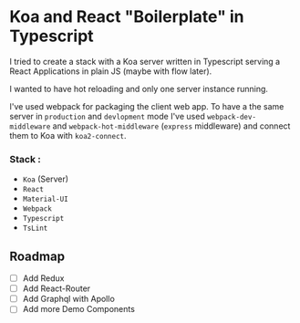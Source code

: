 # Koa and React "Boilerplate" in Typescript

 
I tried to create a stack with a Koa server written in Typescript serving a React Applications in plain JS (maybe 
with flow later).

I wanted to have hot reloading and only one server instance running.

I've used webpack for packaging the client web app. To have a the same server in `production` and `devlopment` mode 
I've used `webpack-dev-middleware` and `webpack-hot-middleware` (`express` middleware) and connect them to Koa with 
`koa2-connect`.
 

### Stack :
  - `Koa` (Server)
  - `React`
  - `Material-UI`
  - `Webpack`
  - `Typescript`
  - `TsLint`  

## Roadmap
  - [ ] Add Redux
  - [ ] Add React-Router
  - [ ] Add Graphql with Apollo
  - [ ] Add more Demo Components

